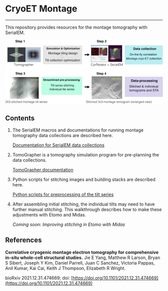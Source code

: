 # CryoET Montage
---

This repository provides resources for the montage tomography with SerialEM.

![Overview of Cryo Montage](images/SupplementaryFigure_1_small.png)

## Contents

1. The SerialEM macros and documentations for running montage tomography data collections are described here.

	[Documentation for SerialEM data collections](SerialEM/README.md)
	

2. TomoGrapher is a tomography simulation program for pre-planning the data collections.

	[TomoGrapher documentation](TomoGrapher/README.md)

3. Python scripts for stitching images and building stacks are described here.

	[Python scripts for preprocessing of the tilt series](Python/README.md)

4. After assembling initial stitching, the individual tilts may need to have further manual stitching.  This walkthrough describes how to make these adjustments with Etomo and Midas.

	*Coming soon: Improving stitching in Etomo with Midas*


## References

**Correlative cryogenic montage electron tomography for comprehensive in-situ whole-cell structural studies.** Jie E Yang, Matthew R Larson, Bryan S Sibert, Joseph Y Kim, Daniel Parrell, Juan C Sanchez, Victoria Pappas, Anil Kumar, Kai Cai, Keith J Thompson, Elizabeth R Wright.

bioRxiv 2021.12.31.474669; doi: [https://doi.org/10.1101/2021.12.31.474669](https://doi.org/10.1101/2021.12.31.474669)
